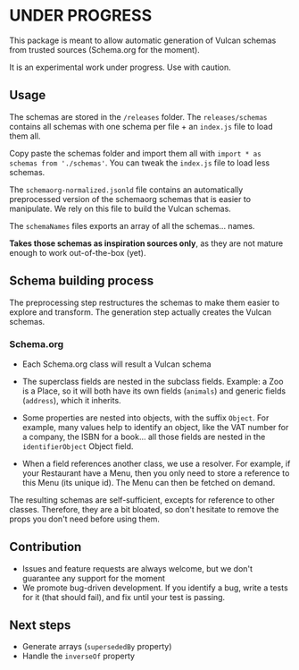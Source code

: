 # UNDER PROGRESS

This package is meant to allow automatic generation of Vulcan schemas from trusted sources (Schema.org for the moment).

It is an experimental work under progress. Use with caution.

## Usage

The schemas are stored in the `/releases` folder. The `releases/schemas` contains all schemas with one schema per file + an `index.js` file to load them all.

Copy paste the schemas folder and import them all with `import * as schemas from './schemas'`. You can tweak the `index.js` file to load less schemas.

The `schemaorg-normalized.jsonld` file contains an automatically preprocessed version of the schemaorg schemas that is easier to manipulate. We rely on this file to build the Vulcan schemas.

The `schemaNames` files exports an array of all the schemas... names.

**Takes those schemas as inspiration sources only**, as they are not mature enough to work out-of-the-box (yet).

## Schema building process

The preprocessing step restructures the schemas to make them easier to explore and transform. The generation step actually creates the Vulcan schemas.

### Schema.org

- Each Schema.org class will result a Vulcan schema

- The superclass fields are nested in the subclass fields. Example: a Zoo is a Place, so it will both have its own fields (`animals`) and generic fields (`address`), which it inherits.

- Some properties are nested into objects, with the suffix `Object`. For example, many values help to identify an object, like the VAT number for a company, the ISBN for a book... all those fields are nested in the `identifierObject` Object field.

- When a field references another class, we use a resolver. For example, if your Restaurant have a Menu, then you only need to store a reference to this Menu (its unique id). The Menu can then be fetched on demand.

The resulting schemas are self-sufficient, excepts for reference to other classes. Therefore, they are a bit bloated, so don't hesitate to remove the props you don't need before using them.

## Contribution

- Issues and feature requests are always welcome, but we don't guarantee any support for the moment
- We promote bug-driven development. If you identify a bug, write a tests for it (that should fail), and fix until your test is passing.

## Next steps

- Generate arrays (`supersededBy` property)
- Handle the `inverseOf` property
